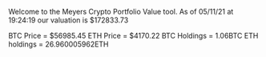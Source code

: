 Welcome to the Meyers Crypto Portfolio Value tool. 
As of 05/11/21 at 19:24:19 our valuation is $172833.73 

BTC Price = $56985.45
 ETH Price = $4170.22
BTC Holdings = 1.06BTC
 ETH holdings = 26.960005962ETH 
